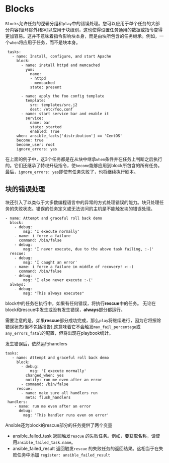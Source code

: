 # Blocks

`Blocks`允许任务的逻辑分组和`play`中的错误处理。您可以应用于单个任务的大部分内容(循环除外)都可以应用于块级别，这也使得设置任务通用的数据或指令变得更加容易。这并不意味着指令影响块本身，而是由块所包含的任务继承。例如，一个`when`将应用于任务，而不是块本身。

```
 tasks:
   - name: Install, configure, and start Apache
     block:
       - name: install httpd and memcached
         yum:
           name:
           - httpd
           - memcached
           state: present

       - name: apply the foo config template
         template:
           src: templates/src.j2
           dest: /etc/foo.conf
       - name: start service bar and enable it
         service:
           name: bar
           state: started
           enabled: True
     when: ansible_facts['distribution'] == 'CentOS'
     become: true
     become_user: root
     ignore_errors: yes
```

在上面的例子中，这3个任务都是在从块中继承`when`条件并在任务上判断之后执行的。它们还继承了特权升级指令，使`become`能够应用到block所包含的所有任务。最后，`ignore_errors: yes`即使有任务失败了，也将继续执行剧本。

## 块的错误处理

块还引入了以类似于大多数编程语言中的异常的方式处理错误的能力。块只处理任务的失败状态。错误的任务定义或无法访问的主机是不能触发块的错误处理。

```
- name: Attempt and graceful roll back demo
  block:
    - debug:
        msg: 'I execute normally'
    - name: i force a failure
      command: /bin/false
    - debug:
        msg: 'I never execute, due to the above task failing, :-('
  rescue:
    - debug:
        msg: 'I caught an error'
    - name: i force a failure in middle of recovery! >:-)
      command: /bin/false
    - debug:
        msg: 'I also never execute :-('
  always:
    - debug:
        msg: "This always executes"
```

block中的任务在执行中，如果有任何错误，将执行**rescue**中的任务。 无论在block和rescue中发生或没有发生错误，**always**部分都运行。

需要注意的是，如果**rescue**部分成功完成，那么`play`将继续进行，因为它将擦除错误状态(但不包括报告),这意味着它不会触发`max_fail_percentage`或`any_errors_fatal`的配置，但将出现在playbook统计。

发生错误后，依然运行handlers

```
tasks:
   - name: Attempt and graceful roll back demo
     block:
       - debug:
           msg: 'I execute normally'
         changed_when: yes
         notify: run me even after an error
       - command: /bin/false
     rescue:
       - name: make sure all handlers run
         meta: flush_handlers
 handlers:
    - name: run me even after an error
      debug:
        msg: 'This handler runs even on error'
```

Ansible还为block的rescue部分的任务提供了两个变量

- ansible_failed_task 返回触发`rescue` 的失败任务。例如，要获取名称，请使用`ansible_failed_task.name`。
- ansible_failed_result 返回触发`rescue` 的失败任务的返回结果。这相当于在失败任务中添加 `register: ansible_failed_result`